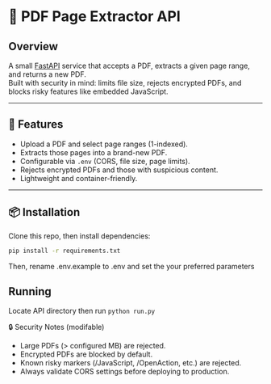 # 📄 PDF Page Extractor API

## Overview
A small [FastAPI](https://fastapi.tiangolo.com/) service that accepts a PDF, extracts a given page range, and returns a new PDF.  
Built with security in mind: limits file size, rejects encrypted PDFs, and blocks risky features like embedded JavaScript.

---

## 🚀 Features
- Upload a PDF and select page ranges (1-indexed).
- Extracts those pages into a brand-new PDF.
- Configurable via `.env` (CORS, file size, page limits).
- Rejects encrypted PDFs and those with suspicious content.
- Lightweight and container-friendly.

---

## 📦 Installation

Clone this repo, then install dependencies:

```bash
pip install -r requirements.txt
```

Then, rename .env.example to .env and set the your preferred parameters

## Running

Locate API directory then run ```python run.py```

🔒 Security Notes (modifable)
- Large PDFs (> configured MB) are rejected.
- Encrypted PDFs are blocked by default.
- Known risky markers (/JavaScript, /OpenAction, etc.) are rejected.
- Always validate CORS settings before deploying to production.